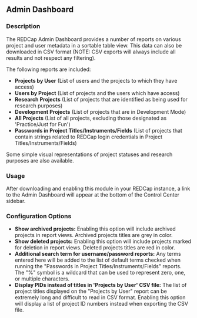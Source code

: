 ## Admin Dashboard

### Description
The REDCap Admin Dashboard provides a number of reports on various project and user metadata in a sortable table view. This data can also be downloaded in CSV format (NOTE: CSV exports will always include all results and not respect any filtering).

The following reports are included:
* **Projects by User** (List of users and the projects to which they have access)
* **Users by Project** (List of projects and the users which have access)
* **Research Projects** (List of projects that are identified as being used for research purposes)
* **Development Projects** (List of projects that are in Development Mode)
* **All Projects** (List of all projects, excluding those designated as 'Practice/Just for Fun')
* **Passwords in Project Titles/Instruments/Fields** (List of projects that contain strings related to REDCap login credentials in Project Titles/Instruments/Fields)

Some simple visual representations of project statuses and research purposes are also available.

### Usage
After downloading and enabling this module in your REDCap instance, a link to the Admin Dashboard will appear at the bottom of the Control Center sidebar.

### Configuration Options
* **Show archived projects:** Enabling this option will include archived projects in report views. Archived projects titles are grey in color.
* **Show deleted projects:** Enabling this option will include projects marked for deletion in report views. Deleted projects titles are red in color.
* **Additional search term for username/password reports:** Any terms entered here will be added to the list of default terms checked when running the "Passwords in Project Titles/Instruments/Fields" reports. The "%" symbol is a wildcard that can be used to represent zero, one, or multiple characters.
* **Display PIDs instead of titles in 'Projects by User' CSV file:** The list of project titles displayed on the "Projects by User" report can be extremely long and difficult to read in CSV format. Enabling this option will display a list of project ID numbers instead when exporting the CSV file.